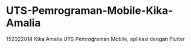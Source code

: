# UTS-Pemrograman-Mobile-Kika-Amalia
152022014 Kika Amalia UTS Pemrograman Mobile, aplikasi dengan Flutter
